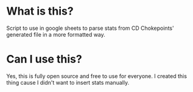 # What is this?
Script to use in google sheets to parse stats from CD Chokepoints' generated file in a more formatted way.

# Can I use this?
Yes, this is fully open source and free to use for everyone. I created this thing cause I didn't want to insert stats manually.
